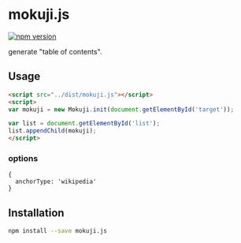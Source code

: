 mokuji.js
===

[![npm version](https://badge.fury.io/js/mokuji.js.svg)](https://www.npmjs.com/package/mokuji.js)

generate "table of contents".

## Usage

```html
<script src="../dist/mokuji.js"></script>
<script>
var mokuji = new Mokuji.init(document.getElementById('target'));

var list = document.getElementById('list');
list.appendChild(mokuji);
</script>
```

### options

```
{
  anchorType: 'wikipedia'
}
```


## Installation

```bash
npm install --save mokuji.js
```
